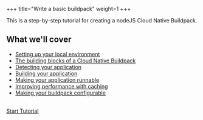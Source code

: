 +++
title="Write a basic buildpack"
weight=1
+++

This is a step-by-step tutorial for creating a nodeJS Cloud Native Buildpack.

<!--more-->

## What we'll cover

- [Setting up your local environment](/docs/for-buildpack-authors/tutorials/basic-buildpack/01_setup-local-environment)
- [The building blocks of a Cloud Native Buildpack](/docs/for-buildpack-authors/tutorials/basic-buildpack/02_building-blocks-cnb)
- [Detecting your application](/docs/for-buildpack-authors/tutorials/basic-buildpack/03_detection)
- [Building your application](/docs/for-buildpack-authors/tutorials/basic-buildpack/04_build-app)
- [Making your application runnable](/docs/for-buildpack-authors/tutorials/basic-buildpack/05_make-app-runnable)
- [Improving performance with caching](/docs/for-buildpack-authors/tutorials/basic-buildpack/06_caching)
- [Making your buildpack configurable](/docs/for-buildpack-authors/tutorials/basic-buildpack/07_make-buildpack-configurable)

<br>

<a href="/docs/for-buildpack-authors/tutorials/basic-buildpack/01_setup-local-environment" class="button bg-pink">
  Start Tutorial
</a>
